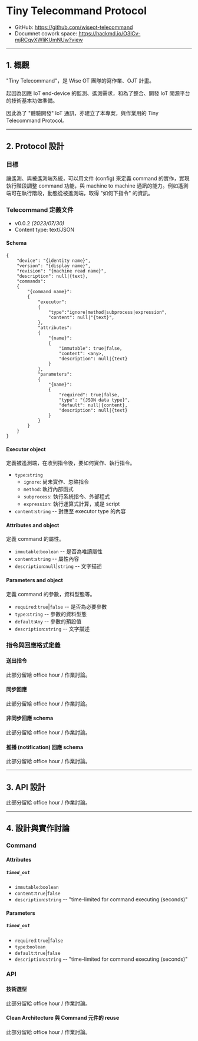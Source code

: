 # Tiny Telecommand Protocol

* GitHub: https://github.com/wiseot-telecommand
* Documnet cowork space: https://hackmd.io/O3lCv-mjRCqyXWIiKUmNUw?view

---
## 1. 概觀

"Tiny Telecommand"，是 Wise OT 團隊的寫作業、OJT 計畫。

起因為因應 IoT end-device 的監測、遙測需求，和為了整合、開發 IoT 開源平台的技術基本功做準備。

因此為了 "體驗開發" IoT 通訊，亦建立了本專案，與作業用的 Tiny Telecommand Protocol。

---
## 2. Protocol 設計

### 目標

讓遙測、與被遙測端系統，可以用文件 (config) 來定義 command 的實作，實現執行階段調整 command 功能，與 machine to machine 通訊的能力。例如遙測端可在執行階段，動態從被遙測端，取得 "如何下指令" 的資訊。

### Telecommand 定義文件

* v0.0.2 *(2023/07/30)*
* Content type: text/JSON

#### Schema

```
{
    "device": "{identity name}",
    "version": "{display name}",
    "revision": "{machine read name}",
    "description": null|{text},
    "commands":
    {
        "{command name}":
        {
            "executor":
            {
                "type":"ignore|method|subprocess|expression",
                "content": null|"{text}",
            },
            "attributes":
            {
                "{name}":
                {
                    "immutable": true|false,
                    "content": <any>,
                    "description": null|{text}
                }
            },
            "parameters":
            {
                "{name}":
                {
                    "required": true|false,
                    "type": "{JSON data type}",
                    "default": null|{content},
                    "description": null|{text}
                }
            }
        }
    }
}
```
#### Executor object

定義被遙測端，在收到指令後，要如何實作、執行指令。

* ``type``:``string``
    * ``ignore``: 尚未實作、忽略指令
    * ``method``: 執行內部函式
    * ``subprocess``: 執行系統指令、外部程式
    * ``expression``: 執行運算式計算，或是 script
* ``content``:``string`` -- 對應至 executor type 的內容

#### Attributes and object

定義 command 的屬性。

* ``immutable``:``boolean`` -- 是否為唯讀屬性
* ``content``:``string`` -- 屬性內容
* ``description``:``null``|``string`` -- 文字描述

#### Parameters and object

定義 command 的參數，資料型態等。
    
* ``required``:``true``|``false`` -- 是否為必要參數
* ``type``:``string`` -- 參數的資料型態
* ``default``:``Any`` -- 參數的預設值
* ``description``:``string`` -- 文字描述

### 指令與回應格式定義

#### 送出指令

此部分留給 office hour / 作業討論。

#### 同步回應

此部分留給 office hour / 作業討論。

#### 非同步回應 schema

此部分留給 office hour / 作業討論。

#### 推播 (notification) 回應 schema

此部分留給 office hour / 作業討論。


---
## 3. API 設計

此部分留給 office hour / 作業討論。

---
## 4. 設計與實作討論

### Command

#### Attributes

##### ``timed_out``

* ``immutable``:``boolean``
* ``content``:``true``|``false``
* ``description``:``string`` -- "time-limited for command executing (seconds)"

#### Parameters

##### ``timed_out``

* ``required``:``true``|``false``
* ``type``:``boolean``
* ``default``:``true``|``false``
* ``description``:``string`` -- "time-limited for command executing (seconds)"


### API

#### 技術選型

此部分留給 office hour / 作業討論。

#### Clean Architecture 與 Command 元件的 reuse

此部分留給 office hour / 作業討論。

